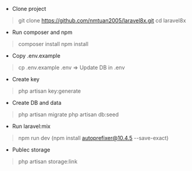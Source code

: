 - Clone project
> git clone https://github.com/nmtuan2005/laravel8x.git
> cd laravel8x

- Run composer and npm
> composer install
> npm install 

- Copy .env.example
> cp .env.example .env
  => Update DB in .env

- Create key
> php artisan key:generate

- Create DB and data
> php artisan migrate
> php artisan db:seed

- Run laravel:mix
> npm run dev
> (npm install autoprefixer@10.4.5 --save-exact)

- Publec storage
> php artisan storage:link

